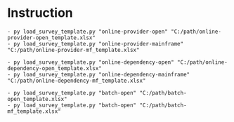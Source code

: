 # Instruction
    - py load_survey_template.py "online-provider-open" "C:/path/online-provider-open_template.xlsx"
    - py load_survey_template.py "online-provider-mainframe" "C:/path/online-provider-mf_template.xlsx"

    - py load_survey_template.py "online-dependency-open" "C:/path/online-dependency-open_template.xlsx"
    - py load_survey_template.py "online-dependency-mainframe" "C:/path/online-dependency-mf_template.xlsx"

    - py load_survey_template.py "batch-open" "C:/path/batch-open_template.xlsx"
    - py load_survey_template.py "batch-open" "C:/path/batch-mf_template.xlsx"